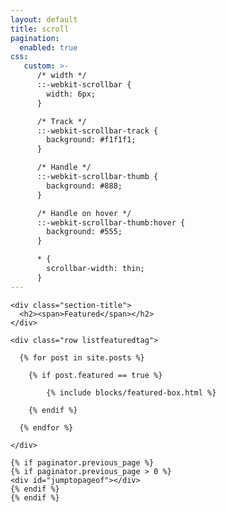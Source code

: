 ```yaml
---
layout: default
title: scroll
pagination:
  enabled: true
css:
   custom: >-
      /* width */
      ::-webkit-scrollbar {
        width: 6px;
      }

      /* Track */
      ::-webkit-scrollbar-track {
        background: #f1f1f1;
      }

      /* Handle */
      ::-webkit-scrollbar-thumb {
        background: #888;
      }

      /* Handle on hover */
      ::-webkit-scrollbar-thumb:hover {
        background: #555;
      }

      * {
        scrollbar-width: thin;
      }
---
```


<!-- Home Jumbotron
    ================================================== -->
  <!-- <section class="intro full-width">
      <div class="wrapintro">
          <h1>AMP Affiliately Theme</h1>
          <h2 class="lead">An AMP-ready Jekyll blog theme</h2>
          <a class="btn" href="https://github.com/chriskyfung/amp-affiliately-jekyll-theme/" rel="noopener noreferrer" target="_blank">View on GitHub <i class='fab fa-github'></i></a>
      </div>
  </section> -->

<!-- Featured
  ================================================== -->
  <section class="featured-posts">

    <div class="section-title">
      <h2><span>Featured</span></h2>
    </div>

    <div class="row listfeaturedtag">

      {% for post in site.posts %}

        {% if post.featured == true %}

            {% include blocks/featured-box.html %}

        {% endif %}

      {% endfor %}

    </div>

  </section>

  <!-- Posts Index
    ================================================== -->
    {% if paginator.previous_page %}
    {% if paginator.previous_page > 0 %}
    <div id="jumptopageof"></div>
    {% endif %}
    {% endif %}
